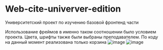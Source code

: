 # Web-cite-univerver-edition
Университетский проект по изучению базовой фронтенд части

Использование фреймов в именно таком соотношении было условием проекта. Цвета, шрифты также были выбраны преподавателем. По коду на данный момент реализована только корзина
![image](https://github.com/MadinaZaynullina/Web-cite-univerver-edition/assets/73058803/b82a9f84-5da1-48a3-8124-4f18b4cbdfd7)
![image](https://github.com/MadinaZaynullina/Web-cite-univerver-edition/assets/73058803/f8d27e9e-b7d1-4eef-baf7-90d02a20806c)

